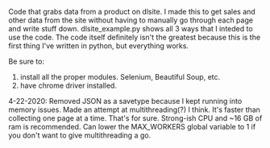 Code that grabs data from a product on dlsite. I made this to get sales and other data from the site without having to manually go through each page and write stuff down. dlsite_example.py shows all 3 ways that I inteded to use the code. The code itself definitely isn't the greatest because this is the first thing I've written in python, but everything works.


Be sure to:
  1. install all the proper modules. Selenium, Beautiful Soup, etc.
  2. have chrome driver installed.


4-22-2020:
Removed JSON as a savetype because I kept running into memory issues.
Made an attempt at multithreading(?) I think. It's faster than collecting one page at a time. That's for sure. Strong-ish CPU and ~16 GB of ram is recommended. Can lower the MAX_WORKERS global variable to 1 if you don't want to give multithreading a go.
